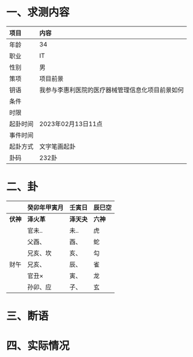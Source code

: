 # 一、求测内容
|项目|内容|
|:-|:-|
|年龄|34|
|职业|IT|
|性别|男|
|策项|项目前景|
|钥语|我参与李惠利医院的医疗器械管理信息化项目前景如何|
|条件||
|时限||
|起卦时间|2023年02月13日11点|
|事件时间||
|起卦方式|文字笔画起卦|
|卦码|232卦|

# 二、卦
||癸卯年甲寅月|壬寅日|辰巳空|
|:-|:-|:-|:-|
|**伏神**|**泽火革**|**泽天夬**|**六神**|
||官未..|未..|虎|
||父酉、|酉、|蛇|
||兄亥、坎|亥、|勾|
|财午|兄亥、|辰、|雀|
||官丑×|寅、|龙|
||孙卯、应|子、|玄|


# 三、断语

# 四、实际情况